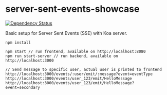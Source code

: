 # server-sent-events-showcase
[![Dependency Status](https://david-dm.org/blacksonic/server-sent-events-showcase.svg)](https://david-dm.org/blacksonic/server-sent-events-showcase)

Basic setup for Server Sent Events (SSE) with Koa server.

```
npm install

npm start // run frontend, available on http://localhost:8080
npm run start-server // run backend, available on http://localhost:3000

// Send message to specific user, actual user is printed to frontend
http://localhost:3000/events/:user/emit/:message?event=eventType
http://localhost:3000/events/user_123/emit/HelloMessage
http://localhost:3000/events/user_123/emit/HelloMessage?event=secondary
```
